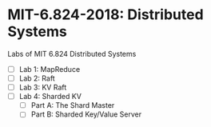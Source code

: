 # MIT-6.824-2018: Distributed Systems
Labs of MIT 6.824 Distributed Systems

- [ ] Lab 1: MapReduce
- [ ] Lab 2: Raft
- [ ] Lab 3: KV Raft
- [ ] Lab 4: Sharded KV
  - [ ] Part A: The Shard Master
  - [ ] Part B: Sharded Key/Value Server
